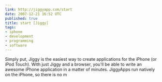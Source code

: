 ```yaml
---
link: http://jiggyapp.com/start
date: 2007-12-21 16:52 UTC
published: true
title: start [Jiggy]
tags:
- iphone
- development
- programming
- software
---
```


Simply put, Jiggy is the easiest way to create applications for the iPhone (or iPod Touch). With just Jiggy and a browser, you'll be able to write an awesome iPhone application in a matter of minutes. JiggyApps run natively on the iPhone, so there is no m

